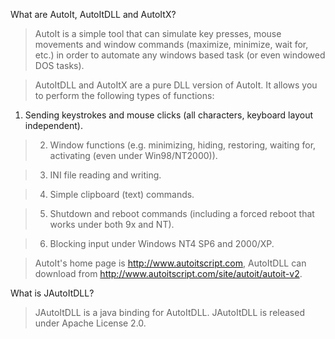 What are AutoIt, AutoItDLL and AutoItX?
> AutoIt is a simple tool that can simulate key presses, mouse movements
> and window commands (maximize, minimize, wait for, etc.) in order to
> automate any windows based task (or even windowed DOS tasks).

> AutoItDLL and AutoItX are a pure DLL version of AutoIt. It allows you to perform the following types of functions:

  1. Sending keystrokes and mouse clicks (all characters, keyboard layout independent).

> 2. Window functions (e.g. minimizing, hiding, restoring, waiting for, activating (even under Win98/NT2000)).

> 3. INI file reading and writing.

> 4. Simple clipboard (text) commands.

> 5. Shutdown and reboot commands (including a forced reboot that works under both 9x and NT).

> 6. Blocking input under Windows NT4 SP6 and 2000/XP.

> AutoIt's home page is <a href='http://www.autoitscript.com'><a href='http://www.autoitscript.com'>http://www.autoitscript.com</a></a>, AutoItDLL can download from <a href='http://www.autoitscript.com/site/autoit/autoit-v2'><a href='http://www.autoitscript.com/site/autoit/autoit-v2'>http://www.autoitscript.com/site/autoit/autoit-v2</a></a>.

What is JAutoItDLL?
> JAutoItDLL is a java binding for AutoItDLL.
> JAutoItDLL is released under Apache License 2.0.